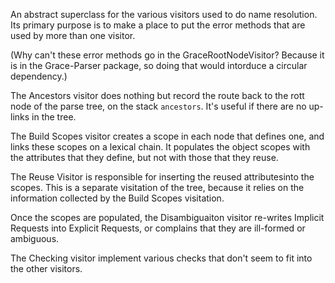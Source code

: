 An abstract superclass for the various visitors used to do name 
resolution.  Its primary purpose is to make a place to
put the error methods that are used by more than one visitor.

(Why can't these error methods go in the GraceRootNodeVisitor?  Because it is in the Grace-Parser package, so doing that would intorduce a circular dependency.)

The Ancestors visitor does nothing but record the route back to the rott node of the parse tree, on the stack `ancestors`.  It's useful if there are no up-links in the tree.

The Build Scopes visitor creates a scope in each node that defines one, and links these scopes on a lexical chain.  It populates the object scopes with the attributes that they define, but not with those that they reuse.

The Reuse Visitor is responsible for inserting the reused attributesinto the scopes.  This is a separate visitation of the tree, because it relies on the information collected by the Build Scopes visitation. 

Once the scopes are populated, the Disambiguaiton visitor re-writes Implicit Requests into Explicit Requests,  or complains that they are ill-formed or ambiguous.

The Checking visitor implement various checks that don't seem to fit into the other visitors.